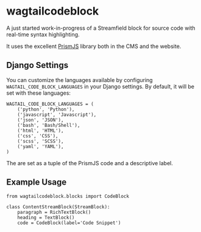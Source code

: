 # wagtailcodeblock

A just started work-in-progress of a Streamfield block for source code with real-time syntax highlighting.

It uses the excellent [PrismJS](http://prismjs.com/) library both in the CMS and the website.

## Django Settings

You can customize the languages available by configuring `WAGTAIL_CODE_BLOCK_LANGUAGES` in your Django settings.
By default, it will be set with these languages:

    WAGTAIL_CODE_BLOCK_LANGUAGES = (
        ('python', 'Python'),
        ('javascript', 'Javascript'),
        ('json', 'JSON'),
        ('bash', 'Bash/Shell'),
        ('html', 'HTML'),
        ('css', 'CSS'),
        ('scss', 'SCSS'),
        ('yaml', 'YAML'),
    )

The are set as a tuple of the PrismJS code and a descriptive label.

## Example Usage

    from wagtailcodeblock.blocks import CodeBlock

    class ContentStreamBlock(StreamBlock):
        paragraph = RichTextBlock()
        heading = TextBlock()
        code = CodeBlock(label='Code Snippet')
